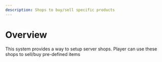 ```yaml
---
description: Shops to buy/sell specific products
---
```


# Overview

This system provides a way to setup server shops. Player can use these shops to sell/buy pre-defined items
